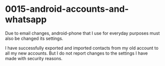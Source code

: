 # 0015-android-accounts-and-whatsapp

Due to email changes, android-phone that I use for everyday purposes must also be changed its settings.

I have successfully exported and imported contacts from my old account to all my new accounts. But I do not report changes to the settings I have made with security reasons.
